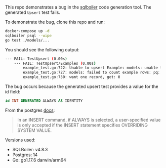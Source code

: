 This repo demonstrates a bug in the [sqlboiler](https://github.com/volatiletech/sqlboiler) code generation tool. The generated `Upsert` test fails.

To demonstrate the bug, clone this repo and run:
```bash
docker-compose up -d
sqlboiler psql --wipe
go test ./models/...
```
You should see the following output:
```bash
--- FAIL: TestUpsert (0.00s)
    --- FAIL: TestUpsert/Examples (0.00s)
        example_test.go:722: Unable to upsert Example: models: unable to upsert example: pq: cannot insert a non-DEFAULT value into column "id"
        example_test.go:727: models: failed to count example rows: pq: current transaction is aborted, commands ignored until end of transaction block
        example_test.go:730: want one record, got: 0
```

The bug occurs because the generated upsert test provides a value for the id field:
```sql
id INT GENERATED ALWAYS AS IDENTITY
```

From the postgres [docs](https://www.postgresql.org/docs/current/sql-createtable.html):
> In an INSERT command, if ALWAYS is selected, a user-specified value is only accepted if the INSERT statement specifies OVERRIDING SYSTEM VALUE. 


Versions used:
 - SQLBoiler: v4.8.3
 - Postgres: 14
 - Go: go1.17.6 darwin/arm64
